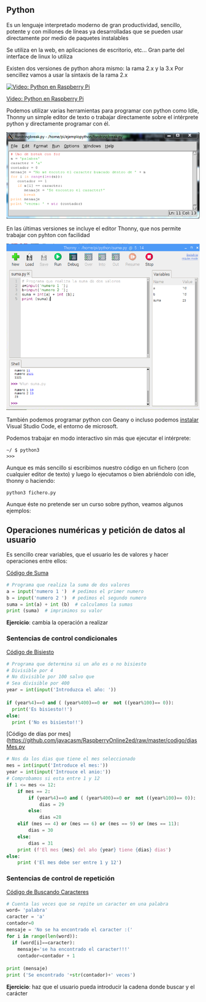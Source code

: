 ## Python

Es un lenguaje interpretado moderno de gran productividad, sencillo, potente y con millones de líneas ya desarrolladas que se pueden usar directamente por medio de paquetes instalables

Se utiliza en la web, en aplicaciones de escritorio, etc... Gran parte del interface de linux lo utiliza

Existen dos versiones de python ahora mismo: la rama 2.x y la 3.x
Por sencillez vamos a usar la sintaxis de la rama 2.x

[![Video: Python en Raspberry Pi](https://img.youtube.com/vi/Yy2oad1Xnoo/0.jpg)](https://drive.google.com/file/d/1YEQDQsg6shE4ePacDk3nL2n_EUgN13ny/view?usp=sharing)


[Video: Python en Raspberry Pi](https://drive.google.com/file/d/1YEQDQsg6shE4ePacDk3nL2n_EUgN13ny/view?usp=sharing)

Podemos utilizar varias herramientas para programar con python como Idle, Thonny un simple editor de texto o trabajar directamente sobre el intérprete python y directamente programar con él.

![Herramienta idle](./images/idle.png)

En las últimas versiones se incluye el editor Thonny, que nos permite trabajar con pyhton con facilidad

![Editor Thonny](./images/Thonny.png)

También podemos programar python con Geany o incluso podemos [instalar](https://pimylifeup.com/raspberry-pi-visual-studio-code/) Visual Studio Code, el entorno de microsoft.

Podemos trabajar en modo interactivo sin más que ejecutar el intérprete:

```
~/ $ python3
>>>

```

Aunque es más sencillo si escribimos nuestro código en un fichero (con cualquier editor de texto) y luego lo ejecutamos o bien abriéndolo con idle, thonny o haciendo:

```
python3 fichero.py
```

Aunque éste no pretende ser un curso sobre python, veamos algunos ejemplos:

## Operaciones numéricas y petición de datos al usuario

Es sencillo crear variables, que el usuario les de valores y hacer operaciones entre ellos:

[Código de Suma](https://github.com/javacasm/RaspberryOnline2ed/raw/master/codigo/suma.py)

```python
# Programa que realiza la suma de dos valores
a = input('numero 1 ')  # pedimos el primer numero
b = input('numero 2 ')  # pedimos el segundo numero
suma = int(a) + int (b)  # calculamos la sumas
print (suma)  # imprimimos su valor
```

**Ejercicio**: cambia la operación a realizar

### Sentencias de control condicionales

[Código de Bisiesto](https://github.com/javacasm/RaspberryOnline2ed/raw/master/codigo/bisiesto.py)

```python
# Programa que determina si un año es o no bisiesto
# Divisible por 4
# No divisible por 100 salvo que
# Sea divisible por 400
year = int(input('Introduzca el año: '))

if (year%4)==0 and ( (year%400)==0 or  not ((year%100)== 0)):
  print('Es bisiesto!!')
else:
  print ('No es bisiesto!!')
```

[Código de días por mes](https://github.com/javacasm/RaspberryOnline2ed/raw/master/codigo/diasMes.py

```python
# Nos da los dias que tiene el mes seleccionado
mes = int(input('Introduce el mes:'))
year = int(input('Introuce el anio:'))
# Comprobamos si esta entre 1 y 12
if 1 <= mes <= 12:
    if mes == 2:
        if (year%4)==0 and ( (year%400)==0 or  not ((year%100)== 0)):
            dias = 29
        else:
            dias =28
    elif (mes == 4) or (mes == 6) or (mes == 9) or (mes == 11):
        dias = 30
    else:
        dias = 31
    print (f'El mes {mes} del año {year} tiene {dias} dias')
else:
    print ('El mes debe ser entre 1 y 12')
```

### Sentencias de control de repetición

[Código de Buscando Caracteres](https://raw.githubusercontent.com/javacasm/RaspberryOnline2ed/master/codigo/buscaCaracter.py)

```python
# Cuenta las veces que se repite un caracter en una palabra
word= 'palabra' 
caracter = 'a' 
contador=0
mensaje = 'No se ha encontrado el caracter :('
for i in range(len(word)):
  if (word[i]==caracter):
    mensaje='se ha encontrado el caracter!!!'
    contador=contador + 1

print (mensaje)
print ('Se encontrado '+str(contador)+' veces')
```

**Ejercicio**: haz que el usuario pueda introducir la cadena donde buscar y el carácter


